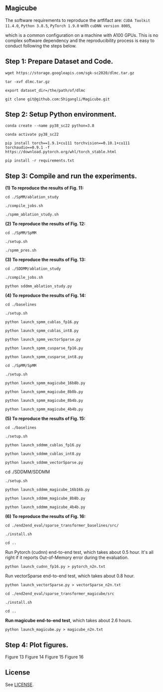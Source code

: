## Magicube

The software requirements to reproduce the artfifact are: `CUDA Toolkit 11.4.0`, `Python 3.8.5`, `PyTorch 1.9.0` with `cuDNN version 8005`,

which is a common configuration on a machine with A100 GPUs. This is no complex software dependency and the reproducibility process is easy to conduct following the steps below.

## Step 1: Prepare Dataset and Code.

`wget https://storage.googleapis.com/sgk-sc2020/dlmc.tar.gz`

`tar -xvf dlmc.tar.gz`

`export dataset_dir=/the/path/of/dlmc`

`git clone git@github.com:Shigangli/Magicube.git`

## Step 2: Setup Python environment.

`conda create --name py38_sc22 python=3.8`

`conda activate py38_sc22`

`pip install torch==1.9.1+cu111 torchvision==0.10.1+cu111 torchaudio==0.9.1 -f https://download.pytorch.org/whl/torch_stable.html`

`pip install -r requirements.txt`

## Step 3: Compile and run the experiments.

**(1) To reproduce the results of Fig. 11:**

`cd ./SpMM/ablation_study`

`./compile_jobs.sh`

`./spmm_ablation_study.sh`

**(2) To reproduce the results of Fig. 12:**

`cd ./SpMM/SpMM`

`./setup.sh`

`./spmm_pres.sh`

**(3) To reproduce the results of Fig. 13:**

`cd ./SDDMM/ablation_study`

`./compile_jobs.sh`

`python sddmm_ablation_study.py`

**(4) To reproduce the results of Fig. 14:**

`cd ./baselines`

`./setup.sh`

`python launch_spmm_cublas_fp16.py`

`python launch_spmm_cublas_int8.py`

`python launch_spmm_vectorSparse.py`

`python launch_spmm_cusparse_fp16.py`

`python launch_spmm_cusparse_int8.py`

`cd ./SpMM/SpMM`

`./setup.sh`

`python launch_spmm_magicube_16b8b.py`

`python launch_spmm_magicube_8b8b.py`

`python launch_spmm_magicube_8b4b.py`

`python launch_spmm_magicube_4b4b.py`

**(5) To reproduce the results of Fig. 15:**

`cd ./baselines`

`./setup.sh`

`python launch_sddmm_cublas_fp16.py`

`python launch_sddmm_cublas_int8.py`

`python launch_sddmm_vectorSparse.py`

cd ./SDDMM/SDDMM

`./setup.sh`

`python launch_sddmm_magicube_16b16b.py`

`python launch_sddmm_magicube_8b8b.py`

`python launch_sddmm_magicube_4b4b.py`

**(6) To reproduce the results of Fig. 16:**

`cd ./end2end_eval/sparse_transformer_baselines/src/`

`./install.sh`

`cd ..`

Run Pytorch (cudnn) end-to-end test, which takes about 0.5 hour. It's all right if it reports Out-of-Memory error during the evaluation.

`python launch_cudnn_fp16.py > pytorch_n2n.txt`

Run vectorSparse end-to-end test, which takes about 0.8 hour.

`python launch_vectorSparse.py > vectorSparse_n2n.txt`

   

`cd ./end2end_eval/sparse_transformer_magicube/src`

`./install.sh`

`cd ..`

**Run magicube end-to-end test**, which takes about 2.6 hours.

`python launch_magicube.py > magicube_n2n.txt`


## Step 4: Plot figures.
Figure 13
Figure 14
Figure 15
Figure 16


## License

See [LICENSE](LICENSE).
